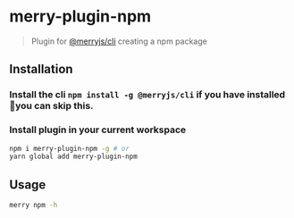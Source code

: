 # merry-plugin-npm

> Plugin for [@merryjs/cli](https://github.com/merryjs/cli)
> creating a npm package

## Installation

### Install the cli `npm install -g @merryjs/cli` if you have installed you can skip this.

### Install plugin in your current workspace

```sh
npm i merry-plugin-npm -g # or
yarn global add merry-plugin-npm
```

## Usage

```sh
merry npm -h
```
